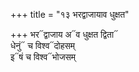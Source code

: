+++
title = "१३ भरद्वाजायाव धुक्षत"

+++
भर᳓द्वाजाय अ᳓व धुक्षत द्विता᳓  
धेनुं᳓ च विश्व᳓दोहसम्  
इ᳓षं च विश्व᳓भोजसम्
